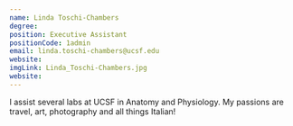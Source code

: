 ```yaml
---
name: Linda Toschi-Chambers
degree:
position: Executive Assistant
positionCode: 1admin
email: linda.toschi-chambers@ucsf.edu
website:
imgLink: Linda_Toschi-Chambers.jpg
website:
---
```

I assist several labs at UCSF in Anatomy and Physiology.  My passions are travel, art, photography and all things Italian!